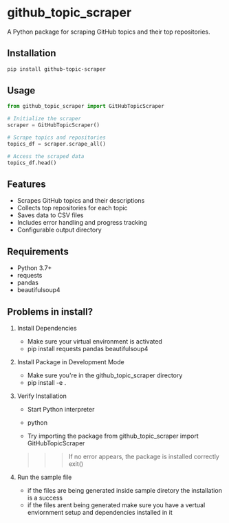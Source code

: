 # github_topic_scraper
A Python package for scraping GitHub topics and their top repositories.

## Installation

```bash
pip install github-topic-scraper
```

## Usage

```python
from github_topic_scraper import GitHubTopicScraper

# Initialize the scraper
scraper = GitHubTopicScraper()

# Scrape topics and repositories
topics_df = scraper.scrape_all()

# Access the scraped data
topics_df.head()
```

## Features

- Scrapes GitHub topics and their descriptions
- Collects top repositories for each topic
- Saves data to CSV files
- Includes error handling and progress tracking
- Configurable output directory

## Requirements

- Python 3.7+
- requests
- pandas
- beautifulsoup4


## Problems in install?

1. Install Dependencies
    - Make sure your virtual environment is activated
    - pip install requests pandas beautifulsoup4
2. Install Package in Development Mode
    - Make sure you're in the github_topic_scraper directory
    - pip install -e .
3. Verify Installation
    - Start Python interpreter
    - python

    - Try importing the package
    from github_topic_scraper import GitHubTopicScraper
    >>> If no error appears, the package is installed correctly
    exit()

4. Run the sample file
    - if the files are being generated inside sample diretory the installation is a success
    - if the files arent being generated make sure you have a vertual enviornment setup and dependencies installed in it